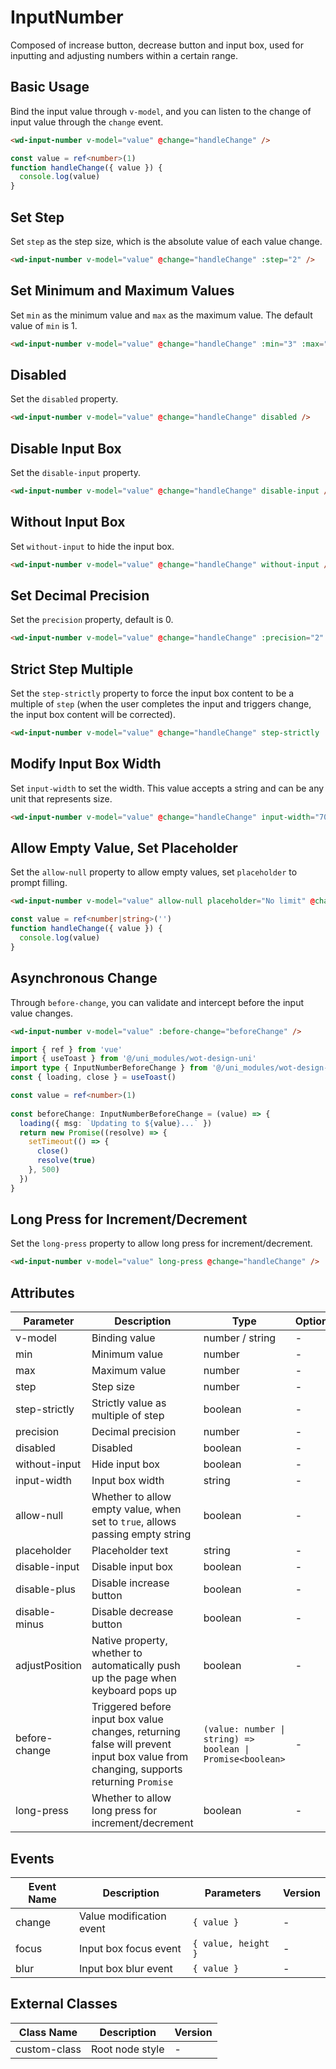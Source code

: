  # InputNumber

Composed of increase button, decrease button and input box, used for inputting and adjusting numbers within a certain range.

## Basic Usage

Bind the input value through `v-model`, and you can listen to the change of input value through the `change` event.

```html
<wd-input-number v-model="value" @change="handleChange" />
```

```typescript
const value = ref<number>(1)
function handleChange({ value }) {
  console.log(value)
}
```

## Set Step

Set `step` as the step size, which is the absolute value of each value change.

```html
<wd-input-number v-model="value" @change="handleChange" :step="2" />
```

## Set Minimum and Maximum Values

Set `min` as the minimum value and `max` as the maximum value. The default value of `min` is 1.

```html
<wd-input-number v-model="value" @change="handleChange" :min="3" :max="10" />
```

## Disabled

Set the `disabled` property.

```html
<wd-input-number v-model="value" @change="handleChange" disabled />
```

## Disable Input Box

Set the `disable-input` property.

```html
<wd-input-number v-model="value" @change="handleChange" disable-input />
```

## Without Input Box

Set `without-input` to hide the input box.

```html
<wd-input-number v-model="value" @change="handleChange" without-input />
```

## Set Decimal Precision

Set the `precision` property, default is 0.

```html
<wd-input-number v-model="value" @change="handleChange" :precision="2" :step="0.1" />
```

## Strict Step Multiple

Set the `step-strictly` property to force the input box content to be a multiple of `step` (when the user completes the input and triggers change, the input box content will be corrected).

```html
<wd-input-number v-model="value" @change="handleChange" step-strictly :step="2" />
```

## Modify Input Box Width

Set `input-width` to set the width. This value accepts a string and can be any unit that represents size.

```html
<wd-input-number v-model="value" @change="handleChange" input-width="70px" />
```

## Allow Empty Value, Set Placeholder

Set the `allow-null` property to allow empty values, set `placeholder` to prompt filling.

```html
<wd-input-number v-model="value" allow-null placeholder="No limit" @change="handleChange" />
```

```typescript
const value = ref<number|string>('')
function handleChange({ value }) {
  console.log(value)
}
```

## Asynchronous Change

Through `before-change`, you can validate and intercept before the input value changes.

```html
<wd-input-number v-model="value" :before-change="beforeChange" />
```

```typescript
import { ref } from 'vue'
import { useToast } from '@/uni_modules/wot-design-uni'
import type { InputNumberBeforeChange } from '@/uni_modules/wot-design-uni/components/wd-input-number/types'
const { loading, close } = useToast()

const value = ref<number>(1)
 
const beforeChange: InputNumberBeforeChange = (value) => {
  loading({ msg: `Updating to ${value}...` })
  return new Promise((resolve) => {
    setTimeout(() => {
      close()
      resolve(true)
    }, 500)
  })
}
```

## Long Press for Increment/Decrement

Set the `long-press` property to allow long press for increment/decrement.

```html
<wd-input-number v-model="value" long-press @change="handleChange" />
```

## Attributes

| Parameter | Description | Type | Options | Default | Version |
|-----------|-------------|------|----------|---------|----------|
| v-model | Binding value | number / string | - | - | - |
| min | Minimum value | number | - | 1 | - |
| max | Maximum value | number | - | Infinity | - |
| step | Step size | number | - | 1 | - |
| step-strictly | Strictly value as multiple of step | boolean | - | false | - |
| precision | Decimal precision | number | - | 0 | - |
| disabled | Disabled | boolean | - | false | - |
| without-input | Hide input box | boolean | - | false | - |
| input-width | Input box width | string | - | 36px | - |
| allow-null | Whether to allow empty value, when set to `true`, allows passing empty string | boolean | - | false | - |
| placeholder | Placeholder text | string | - | - | - |
| disable-input | Disable input box | boolean | - | false | 0.2.14 |
| disable-plus | Disable increase button | boolean | - | false | 0.2.14 |
| disable-minus | Disable decrease button | boolean | - | false | 0.2.14 |
| adjustPosition | Native property, whether to automatically push up the page when keyboard pops up | boolean | - | true | 1.3.11 |
| before-change | Triggered before input box value changes, returning false will prevent input box value from changing, supports returning `Promise` | `(value: number \| string) => boolean \| Promise<boolean>` | - | - | 1.6.0 |
| long-press | Whether to allow long press for increment/decrement | boolean | - | false | 1.8.0 |

## Events

| Event Name | Description | Parameters | Version |
|------------|-------------|------------|----------|
| change | Value modification event | `{ value }` | - |
| focus | Input box focus event | `{ value, height }` | - |
| blur | Input box blur event | `{ value }` | - |

## External Classes

| Class Name | Description | Version |
|------------|-------------|----------|
| custom-class | Root node style | - |